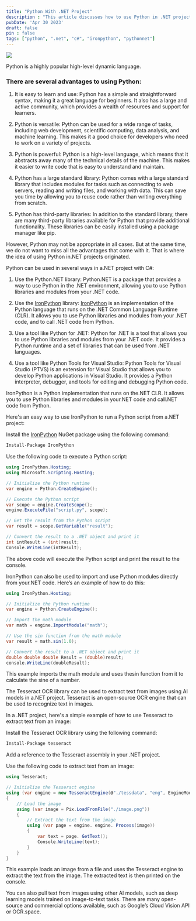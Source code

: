 ```yaml
---
title: "Python With .NET Project"
description : "This article discusses how to use Python in .NET projects with C# and provides examples of using IronPython and Tesseract OCR library in a .NET project." 
pubDate: 'Apr 30 2023'
draft: false
pin : false
tags: ["python", ".net", "c#", "ironpython", "pythonnet"]
---
```


![](https://miro.medium.com/v2/resize:fit:4800/format:webp/1*hDK6j9qPF2PpqJkfHi5RHQ.jpeg)

Python is a highly popular high-level dynamic language.

### There are several advantages to using Python:

1. It is easy to learn and use:  Python has a simple and straightforward syntax, making it a great language for beginners. It also has a large and active community, which provides a wealth of resources and support for learners.

2. Python is versatile: Python can be used for a wide range of tasks, including web development, scientific computing, data analysis, and machine learning. This makes it a good choice for developers who need to work on a variety of projects.

3. Python is powerful: Python is a high-level language, which means that it abstracts away many of the technical details of the machine. This makes it easier to write code that is easy to understand and maintain.

4. Python has a large standard library: Python comes with a large standard library that includes modules for tasks such as connecting to web servers, reading and writing files, and working with data. This can save you time by allowing you to reuse code rather than writing everything from scratch.

5. Python has third-party libraries: In addition to the standard library, there are many third-party libraries available for Python that provide additional functionality. These libraries can be easily installed using a package manager like pip.

However, Python may not be appropriate in all cases. But at the same time, we do not want to miss all the advantages that come with it. That is where the idea of using Python in.NET projects originated.

Python can be used in several ways in a.NET project with C#:
1. Use the Python.NET library: Python.NET is a package that provides a way to use Python in the .NET environment, allowing you to use Python libraries and modules from your .NET code.

2. Use the [IronPython](https://ironpython.net/) library: [IronPython](https://ironpython.net/) is an implementation of the Python language that runs on the .NET Common Language Runtime (CLR). It allows you to use Python libraries and modules from your .NET code, and to call .NET code from Python.

3. Use a tool like Python for .NET: Python for .NET is a tool that allows you to use Python libraries and modules from your .NET code. It provides a Python runtime and a set of libraries that can be used from .NET languages.

4. Use a tool like Python Tools for Visual Studio: Python Tools for Visual Studio (PTVS) is an extension for Visual Studio that allows you to develop Python applications in Visual Studio. It provides a Python interpreter, debugger, and tools for editing and debugging Python code.

IronPython is a Python implementation that runs on the.NET CLR. It allows you to use Python libraries and modules in your.NET code and call.NET code from Python.

Here's an easy way to use IronPython to run a Python script from a.NET project:

Install the [IronPython](https://ironpython.net) NuGet package using the following command:

```bash
Install-Package IronPython
```

Use the following code to execute a Python script:

```csharp
using IronPython.Hosting;
using Microsoft.Scripting.Hosting;

// Initialize the Python runtime
var engine = Python.CreateEngine();

// Execute the Python script
var scope = engine.CreateScope();
engine.ExecuteFile("script.py", scope);

// Get the result from the Python script
var result = scope.GetVariable("result");

// Convert the result to a .NET object and print it
int intResult = (int)result;
Console.WriteLine(intResult);
```

The above code will execute the Python script and print the result to the console.

IronPython can also be used to import and use Python modules directly from your.NET code. Here’s an example of how to do this:

```csharp
using IronPython.Hosting;

// Initialize the Python runtime
var engine = Python.CreateEngine();

// Import the math module
var math = engine.ImportModule("math");

// Use the sin function from the math module
var result = math.sin(1.0);

// Convert the result to a .NET object and print it
double double double Result = (double)result;
console.WriteLine(doubleResult);
```

This example imports the math module and uses thesin function from it to calculate the sine of a number.

The Tesseract OCR library can be used to extract text from images using AI models in a.NET project. Tesseract is an open-source OCR engine that can be used to recognize text in images.

In a .NET project, here's a simple example of how to use Tesseract to extract text from an image:

Install the Tesseract OCR library using the following command:
    
```bash
Install-Package tesseract
```

Add a reference to the Tesseract assembly in your .NET project.

Use the following code to extract text from an image:

```csharp
using Tesseract;

// Initialize the Tesseract engine
using (var engine = new TesseractEngine(@"./tessdata", "eng", EngineMode.Default))
{
    // Load the image
    using (var image = Pix.LoadFromFile("./image.png"))
    {
        // Extract the text from the image
        using (var page = engine. engine. Process(image))
        {
            var text = page. GetText();
            Console.WriteLine(text);
        }
    }
}
```

This example loads an image from a file and uses the Tesseract engine to extract the text from the image. The extracted text is then printed on the console.

You can also pull text from images using other AI models, such as deep learning models trained on image-to-text tasks. There are many open-source and commercial options available, such as Google’s Cloud Vision API or OCR.space.






